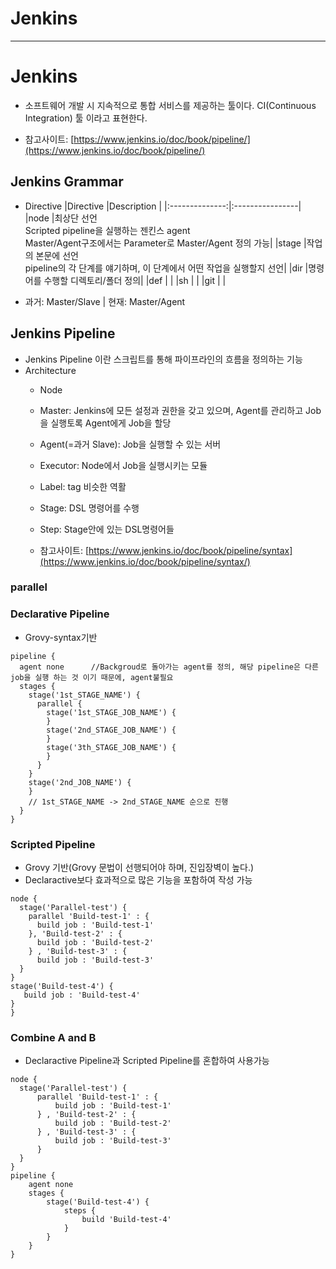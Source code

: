 # Jenkins

---


# Jenkins
  - 소프트웨어 개발 시 지속적으로 통합 서비스를 제공하는 툴이다. CI(Continuous Integration) 툴 이라고 표현한다.
  
  - 참고사이트: [https://www.jenkins.io/doc/book/pipeline/](https://www.jenkins.io/doc/book/pipeline/)

## Jenkins Grammar
  - Directive
    |Directive       |Description      |
    |:--------------:|:----------------|
    |node            |최상단 선언</br>Scripted pipeline을 실행하는 젠킨스 agent</br>Master/Agent구조에서는 Parameter로 Master/Agent 정의 가능|
    |stage           |작업의 본문에 선언</br>pipeline의 각 단계를 얘기하며, 이 단계에서 어떤 작업을 실행할지 선언|
    |dir             |명령어를 수행할 디렉토리/폴더 정의|
    |def             |                 |
    |sh              |                 |
    |git             |                 |
    
  - 과거: Master/Slave | 현재: Master/Agent
    

## Jenkins Pipeline
  - Jenkins Pipeline 이란 스크립트를 통해 파이프라인의 흐름을 정의하는 기능
  - Architecture
    - Node
    - Master: Jenkins에 모든 설정과 권한을 갖고 있으며, Agent를 관리하고 Job을 실행토록 Agent에게 Job을 할당
    - Agent(=과거 Slave): Job을 실행할 수 있는 서버
    - Executor: Node에서 Job을 실행시키는 모듈
    - Label: tag 비슷한 역활
    - Stage: DSL 명령어를 수행
    - Step: Stage안에 있는 DSL명령어들
    
    - 참고사이트: [https://www.jenkins.io/doc/book/pipeline/syntax](https://www.jenkins.io/doc/book/pipeline/syntax/)
  
### parallel
  
### Declarative Pipeline
  - Grovy-syntax기반
  ```console
  pipeline {
    agent none      //Backgroud로 돌아가는 agent를 정의, 해당 pipeline은 다른 job을 실행 하는 것 이기 때문에, agent불필요
    stages {
      stage('1st_STAGE_NAME') {
        parallel {
          stage('1st_STAGE_JOB_NAME') {
          }
          stage('2nd_STAGE_JOB_NAME') {
          }
          stage('3th_STAGE_JOB_NAME') {
          }
        }
      }
      stage('2nd_JOB_NAME') {
      }
      // 1st_STAGE_NAME -> 2nd_STAGE_NAME 순으로 진행
    }
  }
  ```

### Scripted Pipeline
  - Grovy 기반(Grovy 문법이 선행되어야 하며, 진입장벽이 높다.)
  - Declaractive보다 효과적으로 많은 기능을 포함하여 작성 가능
  ```console
  node {
    stage('Parallel-test') {
      parallel 'Build-test-1' : {
        build job : 'Build-test-1'
      }, 'Build-test-2' : {
        build job : 'Build-test-2'
      } , 'Build-test-3' : {
        build job : 'Build-test-3'
    }
  }
  stage('Build-test-4') {
     build job : 'Build-test-4'
  }
}
  ```

### Combine A and B
  - Declaractive Pipeline과 Scripted Pipeline를 혼합하여 사용가능
  ```console
  node {
    stage('Parallel-test') {
        parallel 'Build-test-1' : {
            build job : 'Build-test-1'
        } , 'Build-test-2' : {
            build job : 'Build-test-2'
        } , 'Build-test-3' : {
            build job : 'Build-test-3'
        }
    }
  }
  pipeline {
      agent none 
      stages {
          stage('Build-test-4') {
              steps {
                  build 'Build-test-4'
              }
          }
      }
  }
  ```
